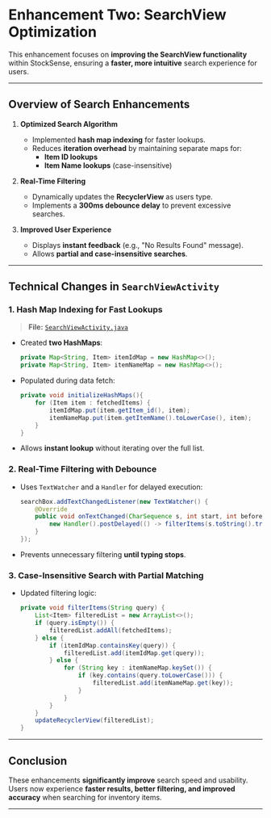 # Enhancement Two: SearchView Optimization

This enhancement focuses on **improving the SearchView functionality** within StockSense, ensuring a **faster, more intuitive** search experience for users.

---

## **Overview of Search Enhancements**

1. **Optimized Search Algorithm**
   - Implemented **hash map indexing** for faster lookups.
   - Reduces **iteration overhead** by maintaining separate maps for:
     - **Item ID lookups**
     - **Item Name lookups** (case-insensitive)
   
2. **Real-Time Filtering**
   - Dynamically updates the **RecyclerView** as users type.
   - Implements a **300ms debounce delay** to prevent excessive searches.
   
3. **Improved User Experience**
   - Displays **instant feedback** (e.g., "No Results Found" message).
   - Allows **partial and case-insensitive searches**.

---

## **Technical Changes in `SearchViewActivity`**

### **1. Hash Map Indexing for Fast Lookups**
> **File:** [`SearchViewActivity.java`](app/src/main/java/com/CS360/stocksense/SearchViewActivity.java)

- Created **two HashMaps**:
  ```java
  private Map<String, Item> itemIdMap = new HashMap<>();
  private Map<String, Item> itemNameMap = new HashMap<>();
  ```
- Populated during data fetch:
  ```java
  private void initializeHashMaps(){
      for (Item item : fetchedItems) {
          itemIdMap.put(item.getItem_id(), item);
          itemNameMap.put(item.getItemName().toLowerCase(), item);
      }
  }
  ```
- Allows **instant lookup** without iterating over the full list.

### **2. Real-Time Filtering with Debounce**
- Uses `TextWatcher` and a `Handler` for delayed execution:
  ```java
  searchBox.addTextChangedListener(new TextWatcher() {
      @Override
      public void onTextChanged(CharSequence s, int start, int before, int count) {
          new Handler().postDelayed(() -> filterItems(s.toString().trim()), 300);
      }
  });
  ```
- Prevents unnecessary filtering **until typing stops**.

### **3. Case-Insensitive Search with Partial Matching**
- Updated filtering logic:
  ```java
  private void filterItems(String query) {
      List<Item> filteredList = new ArrayList<>();
      if (query.isEmpty()) {
          filteredList.addAll(fetchedItems);
      } else {
          if (itemIdMap.containsKey(query)) {
              filteredList.add(itemIdMap.get(query));
          } else {
              for (String key : itemNameMap.keySet()) {
                  if (key.contains(query.toLowerCase())) {
                      filteredList.add(itemNameMap.get(key));
                  }
              }
          }
      }
      updateRecyclerView(filteredList);
  }
  ```

---

## **Conclusion**
These enhancements **significantly improve** search speed and usability. Users now experience **faster results, better filtering, and improved accuracy** when searching for inventory items.

---
